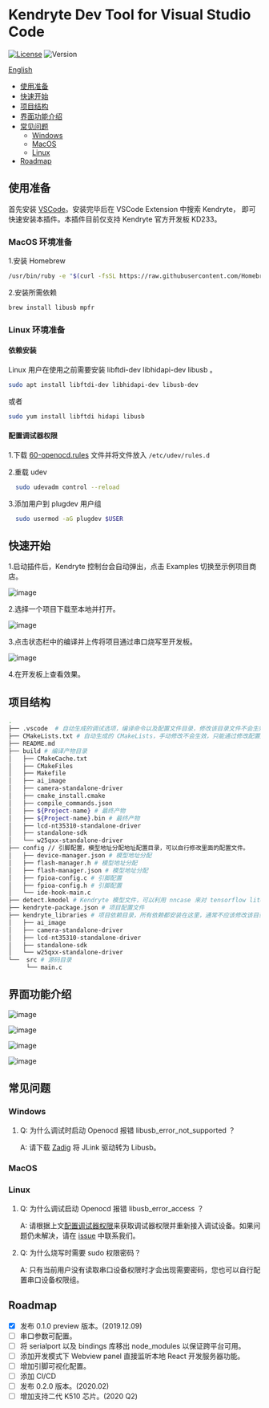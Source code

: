 # Kendryte Dev Tool for Visual Studio Code

[![License](https://img.shields.io/badge/license-Apache%202-blue)](https://raw.githubusercontent.com/kendryte/Kendryte-dev-extension/master/LICENSE)
![Version](https://img.shields.io/badge/Version-0.1.0-green)

[English](https://raw.githubusercontent.com/kendryte/Kendryte-dev-extension/master/README_EN.md)

- [使用准备](#使用准备)
- [快速开始](#快速开始)
- [项目结构](#项目结构)
- [界面功能介绍](#界面功能介绍)
- [常见问题](#常见问题)
  - [Windows](#Windows)
  - [MacOS](#MacOS)
  - [Linux](#Linux)
- [Roadmap](#Roadmap)

## 使用准备

首先安装 [VSCode](https://code.visualstudio.com/)。安装完毕后在 VSCode Extension 中搜索 Kendryte， 即可快速安装本插件。本插件目前仅支持 Kendryte 官方开发板 KD233。

### MacOS 环境准备

1.安装 Homebrew

``` bash
/usr/bin/ruby -e "$(curl -fsSL https://raw.githubusercontent.com/Homebrew/install/master/install)"
```

2.安装所需依赖

``` bash
brew install libusb mpfr
```

### Linux 环境准备

#### 依赖安装

Linux 用户在使用之前需要安装 libftdi-dev libhidapi-dev libusb 。

``` bash
sudo apt install libftdi-dev libhidapi-dev libusb-dev
```

或者

``` bash
sudo yum install libftdi hidapi libusb
```

#### 配置调试器权限

1.下载 [60-openocd.rules](https://mirrors-kendryte.s3.cn-northwest-1.amazonaws.com.cn/60-openocd.rules) 文件并将文件放入 `/etc/udev/rules.d`

2.重载 udev

  ``` bash
    sudo udevadm control --reload
  ```

3.添加用户到 plugdev 用户组

  ``` bash
    sudo usermod -aG plugdev $USER
  ```

## 快速开始

1.启动插件后，Kendryte 控制台会自动弹出，点击 Examples 切换至示例项目商店。

![image](https://raw.githubusercontent.com/kendryte/Kendryte-dev-extension/master/resources/readme/quick-start/quick-1.jpeg)

2.选择一个项目下载至本地并打开。

![image](https://raw.githubusercontent.com/kendryte/Kendryte-dev-extension/master/resources/readme/quick-start/quick-2.jpeg)

3.点击状态栏中的编译并上传将项目通过串口烧写至开发板。

![image](https://raw.githubusercontent.com/kendryte/Kendryte-dev-extension/master/resources/readme/quick-start/quick-3.jpeg)

4.在开发板上查看效果。

## 项目结构

``` Bash  
.
├── .vscode  # 自动生成的调试选项，编译命令以及配置文件目录，修改该目录文件不会生效，该目录文件会被覆写。
├── CMakeLists.txt # 自动生成的 CMakeLists，手动修改不会生效，只能通过修改配置文件来更改生成内容。
├── README.md
├── build # 编译产物目录
│   ├── CMakeCache.txt
│   ├── CMakeFiles
│   ├── Makefile
│   ├── ai_image
│   ├── camera-standalone-driver
│   ├── cmake_install.cmake
│   ├── compile_commands.json
│   ├── ${Project-name} # 最终产物
│   ├── ${Project-name}.bin # 最终产物
│   ├── lcd-nt35310-standalone-driver
│   ├── standalone-sdk
│   └── w25qxx-standalone-driver
├── config // 引脚配置，模型地址分配地址配置目录，可以自行修改里面的配置文件。
│   ├── device-manager.json # 模型地址分配
│   ├── flash-manager.h # 模型地址分配
│   ├── flash-manager.json # 模型地址分配
│   ├── fpioa-config.c # 引脚配置
│   ├── fpioa-config.h # 引脚配置
│   └── ide-hook-main.c
├── detect.kmodel # Kendryte 模型文件，可以利用 nncase 来对 tensorflow lite 等模型转换成 kmodel
├── kendryte-package.json # 项目配置文件
├── kendryte_libraries # 项目依赖目录，所有依赖都安装在这里，通常不应该修改该目录下的内容
│   ├── ai_image
│   ├── camera-standalone-driver
│   ├── lcd-nt35310-standalone-driver
│   ├── standalone-sdk
│   └── w25qxx-standalone-driver
└──  src # 源码目录
     └── main.c
```

## 界面功能介绍

![image](https://raw.githubusercontent.com/kendryte/Kendryte-dev-extension/master/resources/readme/full-screen.png)

![image](https://raw.githubusercontent.com/kendryte/Kendryte-dev-extension/master/resources/readme/status-bar.png)

![image](https://raw.githubusercontent.com/kendryte/Kendryte-dev-extension/master/resources/readme/kendryte-index.png)

![image](https://raw.githubusercontent.com/kendryte/Kendryte-dev-extension/master/resources/readme/kendryte-lib.png)

## 常见问题

### Windows

1. Q: 为什么调试时启动 Openocd 报错 libusb_error_not_supported ？

    A: 请下载 [Zadig](https://zadig.akeo.ie/) 将 JLink 驱动转为 Libusb。

### MacOS

### Linux

1. Q: 为什么调试启动 Openocd 报错 libusb_error_access ？

    A: 请根据上文[配置调试器权限](#配置调试器权限)来获取调试器权限并重新接入调试设备。如果问题仍未解决，请在 [issue](https://github.com/kendryte/Kendryte-dev-extension/issues) 中联系我们。

2. Q: 为什么烧写时需要 sudo 权限密码？

    A: 只有当前用户没有读取串口设备权限时才会出现需要密码，您也可以自行配置串口设备权限组。

## Roadmap

- [x] 发布 0.1.0 preview 版本。(2019.12.09)
- [ ] 串口参数可配置。
- [ ] 将 serialport 以及 bindings 库移出 node_modules 以保证跨平台可用。
- [ ] 添加开发模式下 Webview panel 直接监听本地 React 开发服务器功能。
- [ ] 增加引脚可视化配置。
- [ ] 添加 CI/CD
- [ ] 发布 0.2.0 版本。(2020.02)
- [ ] 增加支持二代 K510 芯片。(2020 Q2)
